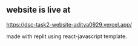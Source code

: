 ## website is live at 
 
https://dsc-task2-website-aditya0929.vercel.app/

made with replit using react-javascript template.
